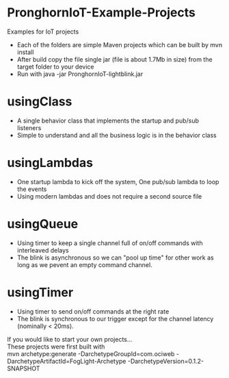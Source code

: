 # PronghornIoT-Example-Projects
Examples for  IoT projects

+ Each of the folders are simple Maven projects which can be built by  mvn install
+ After build copy the file single jar (file is about 1.7Mb in size) from the target folder to your device  
+ Run with java -jar PronghornIoT-lightblink.jar

# usingClass

+ A single behavior class that implements the startup and pub/sub listeners
+ Simple to understand and all the business logic is in the behavior class

# usingLambdas

+ One startup lambda to kick off the system, One pub/sub lambda to loop the events
+ Using modern lambdas and does not require a second source file

# usingQueue

+ Using timer to keep a single channel full of on/off commands with interleaved delays
+ The blink is asynchronous so we can "pool up time" for other work as long as we pevent an empty command channel.

# usingTimer

+ Using timer to send on/off commands at the right rate
+ The blink is synchronous to our trigger except for the channel latency (nominally < 20ms).


If you would like to start your own projects...     
These projects were first built with     
mvn archetype:generate -DarchetypeGroupId=com.ociweb -DarchetypeArtifactId=FogLight-Archetype -DarchetypeVersion=0.1.2-SNAPSHOT
